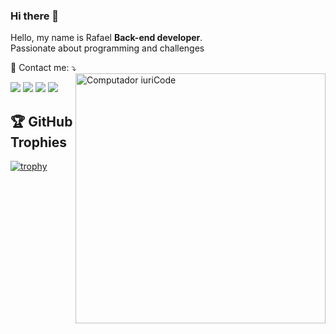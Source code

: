### Hi there 👋

<p align="left"> 
 Hello, my name is Rafael <strong> Back-end developer</strong>.<br>
 Passionate about programming and challenges
</p>
💌 Contact me: ⤵️
<img src="https://raw.githubusercontent.com/MicaelliMedeiros/micaellimedeiros/master/image/computer-illustration.png" min-width="400px" max-width="400px" width="400px" align="right" alt="Computador iuriCode">

<p align="left">
  <a href="rafaelconcept@hotmail.com" alt="Hotmail">
  <img src="https://img.shields.io/badge/-Hotmail-blue?style=flat-square&labelColor=blue&logo=hotmail&logoColor=white&link=rafaelconcept@hotmail.com" /></a>

  <a href="https://www.linkedin.com/in/rafaelconcept/" alt="Linkedin">
  <img src="https://img.shields.io/badge/-Linkedin-0e76a8?style=flat-square&logo=Linkedin&logoColor=white&link=https://www.linkedin.com/in/rafaelconcept/" /></a>

  <a href="https://t.me/rafaelconcept" alt="Telegram">
  <img src="https://img.shields.io/badge/-Telegram-blue?style=flat-square&labelColor=blue&logo=telegram&logoColor=white&link=https://t.me/rafaelconcept"/></a>

  <a href="https://discord.gg/29Qz2DGZZ7" alt="Discord">
  <img src="https://img.shields.io/badge/-Discord-223192?style=flat-square&labelColor=223192&logo=discord&logoColor=white&link=https://discord.gg/29Qz2DGZZ7"/></a>
</p>  

## 🏆 GitHub Trophies

[![trophy](https://github-profile-trophy.vercel.app/?username=rafaelconcept&rank=A,AA,AAA,S&no-bg=true)](https://github.com/ryo-ma/github-profile-trophy)
<!--
**rafaelconcept/rafaelconcept** is a ✨ _special_ ✨ repository because its `README.md` (this file) appears on your GitHub profile.

Here are some ideas to get you started:

- 🔭 I’m currently working on ...
- 🌱 I’m currently learning ...
- 👯 I’m looking to collaborate on ...
- 🤔 I’m looking for help with ...
- 💬 Ask me about ...
- 📫 How to reach me: ...
- 😄 Pronouns: ...
- ⚡ Fun fact: ...
-->
